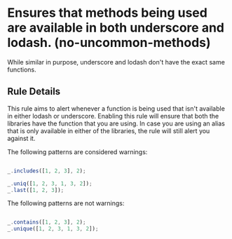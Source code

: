 # Ensures that methods being used are available in both underscore and lodash. (no-uncommon-methods)

While similar in purpose, underscore and lodash don't have the exact
same functions.


## Rule Details

This rule aims to alert whenever a function is being used that isn't
available in either lodash or underscore. Enabling this rule will ensure
that both the libraries have the function that you are using. In case
you are using an alias that is only available in either of the
libraries, the rule will still alert you against it.

The following patterns are considered warnings:

```js

_.includes([1, 2, 3], 2);

_.uniq([1, 2, 3, 1, 3, 2]);
_.last([1, 2, 3]);

```

The following patterns are not warnings:

```js

_.contains([1, 2, 3], 2);
_.unique([1, 2, 3, 1, 3, 2]);

```

